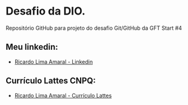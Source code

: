 # Desafio da DIO.
Repositório GitHub para projeto do desafio Git/GitHub da GFT Start #4

## Meu linkedin:
- [Ricardo Lima Amaral - Linkedin](https://www.linkedin.com/in/ricardo-amaral-ba526185/)

## Currículo Lattes CNPQ:
- [Ricardo Lima Amaral - Currículo Lattes](http://lattes.cnpq.br/1592185705414246)
